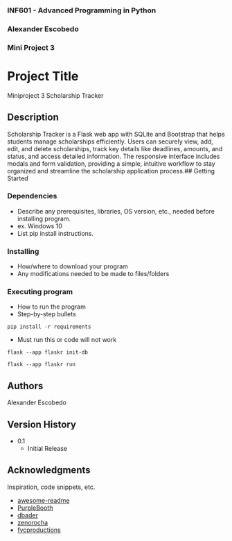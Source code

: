 ### INF601 - Advanced Programming in Python
### Alexander Escobedo 
### Mini Project 3 
 
 
# Project Title
 
Miniproject 3 Scholarship Tracker 
 
## Description
 
Scholarship Tracker is a Flask web app with SQLite and Bootstrap that helps students manage scholarships efficiently. Users can securely view, add, edit, and delete scholarships, track key details like deadlines, amounts, and status, and access detailed information. The responsive interface includes modals and form validation, providing a simple, intuitive workflow to stay organized and streamline the scholarship application process.## Getting Started
 
### Dependencies
 
* Describe any prerequisites, libraries, OS version, etc., needed before installing program.
* ex. Windows 10
* List pip install instructions.
 
### Installing
 
* How/where to download your program
* Any modifications needed to be made to files/folders
 
### Executing program
 
* How to run the program
* Step-by-step bullets
```
pip install -r requirements 
```
* Must run this or code will not work 
```
flask --app flaskr init-db
```

```
flask --app flaskr run
```

 
## Authors
 
Alexander Escobedo
 
## Version History

* 0.1
    * Initial Release

 
## Acknowledgments
 
Inspiration, code snippets, etc.
* [awesome-readme](https://github.com/matiassingers/awesome-readme)
* [PurpleBooth](https://gist.github.com/PurpleBooth/109311bb0361f32d87a2)
* [dbader](https://github.com/dbader/readme-template)
* [zenorocha](https://gist.github.com/zenorocha/4526327)
* [fvcproductions](https://gist.github.com/fvcproductions/1bfc2d4aecb01a834b46)
